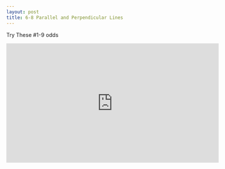 ```yaml
---
layout: post
title: 6-8 Parallel and Perpendicular Lines
---
```

Try These #1-9 odds
<iframe width="560" height="315" src="https://www.youtube.com/embed/06_hMZft8AE" frameborder="0" allowfullscreen></iframe>

